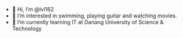 - 👋 Hi, I’m @lvl162
- 👀 I’m interested in swimming, playing guitar and watching movies.
- 🌱 I’m currently learning IT at Danang University of Science & Technology


<!---
lvl162/lvl162 is a ✨ special ✨ repository because its `README.md` (this file) appears on your GitHub profile.
You can click the Preview link to take a look at your changes.
--->
